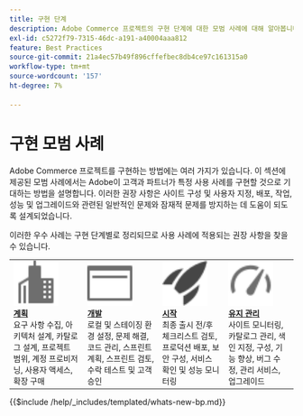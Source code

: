 ```yaml
---
title: 구현 단계
description: Adobe Commerce 프로젝트의 구현 단계에 대한 모범 사례에 대해 알아봅니다.
exl-id: c5272f79-7315-46dc-a191-a40004aaa812
feature: Best Practices
source-git-commit: 21a4ec57b49f896cffefbec8db4ce97c161315a0
workflow-type: tm+mt
source-wordcount: '157'
ht-degree: 7%

---
```


# 구현 모범 사례

Adobe Commerce 프로젝트를 구현하는 방법에는 여러 가지가 있습니다. 이 섹션에 제공된 모범 사례에서는 Adobe이 고객과 파트너가 특정 사용 사례를 구현할 것으로 기대하는 방법을 설명합니다. 이러한 권장 사항은 사이트 구성 및 사용자 지정, 배포, 작업, 성능 및 업그레이드와 관련된 일반적인 문제와 잠재적 문제를 방지하는 데 도움이 되도록 설계되었습니다.

이러한 우수 사례는 구현 단계별로 정리되므로 사용 사례에 적용되는 권장 사항을 찾을 수 있습니다.

<table style="table-layout:fixed">
<tr>
  <td>
    <a href="planning/overview.md">
    <img alt="계획 수립" src="../../assets/icons/enterprise.svg" width="80" height="80"/>
    </a>
    <div>
    <a href="planning/overview.md"><strong>계획</strong></a>
    </div>
    요구 사항 수집, 아키텍처 설계, 카탈로그 설계, 프로젝트 범위, 계정 프로비저닝, 사용자 액세스, 확장 구매
    <br>
  </td>
  <td>
    <a href="development/overview.md">
      <img alt="개발" src="../../assets/icons/page-rule.svg" width="80" height="80">
    </a>
    <div>
    <a href="development/overview.md"><strong>개발</strong></a>
    </div>
    로컬 및 스테이징 환경 설정, 문제 해결, 코드 관리, 스프린트 계획, 스프린트 검토, 수락 테스트 및 고객 승인
    <br>
  </td>
  <td>
    <a href="launch/overview.md">
      <img alt="시작" src="../../assets/icons/launch.svg" width="80" height="80">
    </a>
    <div>
    <a href="launch/overview.md"><strong>시작</strong></a>
    </div>
    최종 출시 전/후 체크리스트 검토, 프로덕션 배포, 보안 구성, 서비스 확인 및 성능 모니터링  
    <br>
  </td>
  <td>
    <a href="maintenance/overview.md">
      <img alt="유지 관리" src="../../assets/icons/gauge.svg" width="80" height="80">
    </a>
    <div>
    <a href="maintenance/overview.md"><strong>유지 관리</strong></a>
    </div>
    사이트 모니터링, 카탈로그 관리, 색인 지정, 구성, 기능 향상, 버그 수정, 관리 서비스, 업그레이드   
    <br>
  </td>
</tr>
</table>

{{$include /help/_includes/templated/whats-new-bp.md}}

<!-- Last updated from includes: 2025-09-04 11:19:10 -->
